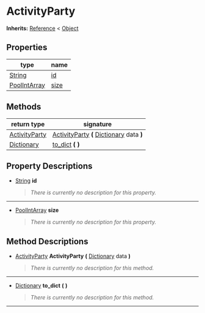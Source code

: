   
# ActivityParty
  
**Inherits:** [Reference](https://docs.godotengine.org/en/3.5/classes/class_reference.html) < [Object](https://docs.godotengine.org/en/3.5/classes/class_object.html)  
  
  
## Properties
  
| type                                                                                | name                   |
|-------------------------------------------------------------------------------------|------------------------|
| [String](https://docs.godotengine.org/en/3.5/classes/class_string.html)             | [id](#property-id)     |
| [PoolIntArray](https://docs.godotengine.org/en/3.5/classes/class_poolintarray.html) | [size](#property-size) |  
  
## Methods
  
| return type                                                                     | signature                                                                                                                               |
|---------------------------------------------------------------------------------|-----------------------------------------------------------------------------------------------------------------------------------------|
| [ActivityParty](./class_activityparty.md)                                       | [ActivityParty](#method-ActivityParty) **(** [Dictionary](https://docs.godotengine.org/en/3.5/classes/class_dictionary.html) data **)** |
| [Dictionary](https://docs.godotengine.org/en/3.5/classes/class_dictionary.html) | [to\_dict](#method-to-dict) **(**  **)**                                                                                                |  
  
## Property Descriptions
  
- <a name="property-id"></a>[String](https://docs.godotengine.org/en/3.5/classes/class_string.html) **id**  
  
	> *There is currently no description for this property.*  
________________

- <a name="property-size"></a>[PoolIntArray](https://docs.godotengine.org/en/3.5/classes/class_poolintarray.html) **size**  
  
	> *There is currently no description for this property.*
  
  
## Method Descriptions
  
- <a name="method-ActivityParty"></a>[ActivityParty](./class_activityparty.md) **ActivityParty** **(** [Dictionary](https://docs.godotengine.org/en/3.5/classes/class_dictionary.html) data **)**  
  
	> *There is currently no description for this method.*  
________________

- <a name="method-to-dict"></a>[Dictionary](https://docs.godotengine.org/en/3.5/classes/class_dictionary.html) **to\_dict** **(**  **)**  
  
	> *There is currently no description for this method.*  
________________

  

